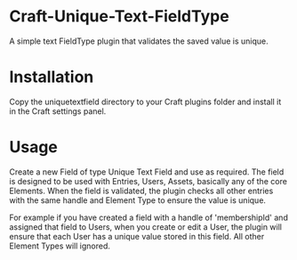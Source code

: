 Craft-Unique-Text-FieldType
===========================

A simple text FieldType plugin that validates the saved value is unique.

# Installation

Copy the uniquetextfield directory to your Craft plugins folder and install it in the Craft settings panel.

# Usage

Create a new Field of type Unique Text Field and use as required. The field is designed to be used with Entries, Users, Assets, basically any of the core Elements. When the field is validated, the plugin checks all other entries with the same handle and Element Type to ensure the value is unique.

For example if you have created a field with a handle of 'membershipId' and assigned that field to Users, when you create or edit a User, the plugin will ensure that each User has a unique value stored in this field. All other Element Types will ignored.
